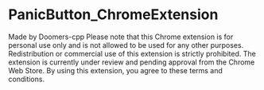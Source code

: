 # PanicButton_ChromeExtension
Made by Doomers-cpp
Please note that this Chrome extension is for personal use only and is not allowed to be used for any other purposes. Redistribution or commercial use of this extension is strictly prohibited. The extension is currently under review and pending approval from the Chrome Web Store. By using this extension, you agree to these terms and conditions.
